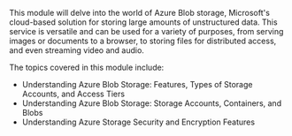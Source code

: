 This module will delve into the world of Azure Blob storage, Microsoft's cloud-based solution for storing large amounts of unstructured data. This service is versatile and can be used for a variety of purposes, from serving images or documents to a browser, to storing files for distributed access, and even streaming video and audio.

The topics covered in this module include:

* Understanding Azure Blob Storage: Features, Types of Storage Accounts, and Access Tiers
* Understanding Azure Blob Storage: Storage Accounts, Containers, and Blobs
* Understanding Azure Storage Security and Encryption Features
